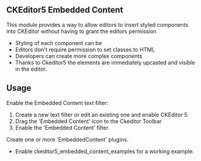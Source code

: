 ## CKEditor5 Embedded Content

This module provides a way to allow editors to insert styled components into CKEditor without having
to grant the editors permission

- Styling of each component can be
- Editors don't require permission to set classes to HTML
- Developers can create more complex components
- Thanks to Ckeditor5 the elements are immediately upcasted and visible in the editor.

## Usage

Enable the Embedded Content text filter:

1. Create a new text filter or edit an existing one and enable CKEditor 5.
2. Drag the 'Embedded Content' icon to the Ckeditor Toolbar
3. Enable the 'Embedded Content' filter.

Create one or more 'EmbeddedContent' plugins.
- Enable ckeditor5_embedded_content_examples for a working example.
